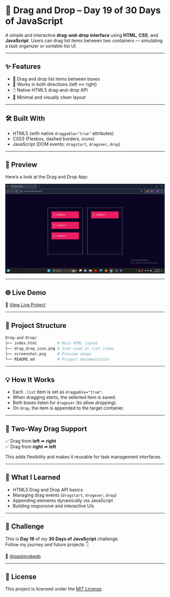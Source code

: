 
# 🧲 Drag and Drop – Day 19 of 30 Days of JavaScript

A simple and interactive **drag-and-drop interface** using **HTML**, **CSS**, and **JavaScript**. Users can drag list items between two containers — simulating a task organizer or sortable list UI.

---

## ✨ Features

- 🔀 Drag and drop list items between boxes
- 🎯 Works in both directions (left ↔ right)
- 🖱️ Native HTML5 drag-and-drop API
- 💅 Minimal and visually clean layout

---

## 🛠️ Built With

- HTML5 (with native `draggable="true"` attributes)
- CSS3 (Flexbox, dashed borders, icons)
- JavaScript (DOM events: `dragstart`, `dragover`, `drop`)

---

## 📸 Preview

Here’s a look at the Drag and Drop App:

![App Preview](https://raw.githubusercontent.com/Qasim-Rokeeb/drag-and-drop/main/screenshot.png)

---

## 🌐 Live Demo

🔗 [View Live Project](https://qasim-rokeeb.github.io/Drag-and-Drop)

---

## 📁 Project Structure

```bash
Drag-and-Drop/
├── index.html         # Main HTML layout
├── drag_drop_icon.png # Icon used in list items
├── screenshot.png     # Preview image
└── README.md          # Project documentation
```

---

## 💡 How It Works

- Each `.list` item is set as `draggable="true"`.
- When dragging starts, the selected item is saved.
- Both boxes listen for `dragover` (to allow dropping).
- On `drop`, the item is appended to the target container.

---

## 🔄 Two-Way Drag Support

✅ Drag from **left** ➡ **right**  
✅ Drag from **right** ➡ **left**

This adds flexibility and makes it reusable for task management interfaces.

---

## 🧠 What I Learned

- HTML5 Drag and Drop API basics
- Managing drag events (`dragstart`, `dragover`, `drop`)
- Appending elements dynamically via JavaScript
- Building responsive and interactive UIs

---

## 📅 Challenge

This is **Day 19** of my **30 Days of JavaScript** challenge.  
Follow my journey and future projects 👇

📲 [@qasimrokeeb](https://x.com/qasimrokeeb)

---

## 📜 License

This project is licensed under the [MIT License](LICENSE).
````


